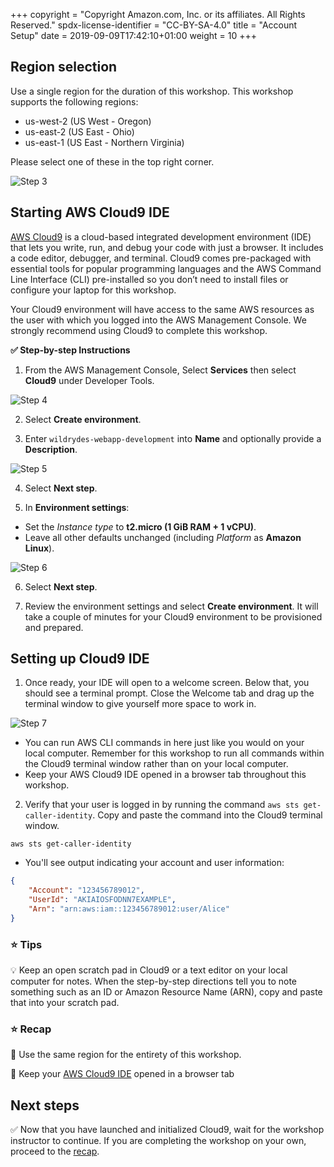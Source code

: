 +++
copyright = "Copyright Amazon.com, Inc. or its affiliates. All Rights Reserved."
spdx-license-identifier = "CC-BY-SA-4.0"
title = "Account Setup"
date = 2019-09-09T17:42:10+01:00
weight = 10
+++

## Region selection

Use a single region for the duration of this workshop. This workshop supports the following regions:

- us-west-2 (US West - Oregon)
- us-east-2 (US East - Ohio)
- us-east-1 (US East - Northern Virginia)

Please select one of these in the top right corner.

![Step 3](/images/c9-step3.png)

## Starting AWS Cloud9 IDE

[AWS Cloud9][cloud9] is a cloud-based integrated development environment (IDE) that lets you write, run, and debug your code with just a browser. It includes a code editor, debugger, and terminal. Cloud9 comes pre-packaged with essential tools for popular programming languages and the AWS Command Line Interface (CLI) pre-installed so you don’t need to install files or configure your laptop for this workshop. 

Your Cloud9 environment will have access to the same AWS resources as the user with which you logged into the AWS Management Console. We strongly recommend using Cloud9 to complete this workshop.

**:white_check_mark: Step-by-step Instructions**

1. From the AWS Management Console, Select **Services** then select **Cloud9** under Developer Tools. 

![Step 4](/images/c9-step4.png)

2. Select **Create environment**.

3. Enter `wildrydes-webapp-development` into **Name** and optionally provide a **Description**.

![Step 5](/images/c9-step5.png)

4. Select **Next step**.

5. In **Environment settings**:
- Set the *Instance type* to **t2.micro (1 GiB RAM + 1 vCPU)**.
- Leave all other defaults unchanged (including *Platform* as **Amazon Linux**).

![Step 6](/images/c9-step6.png)

6. Select **Next step**.

7. Review the environment settings and select **Create environment**. It will take a couple of minutes for your Cloud9 environment to be provisioned and prepared.

## Setting up Cloud9 IDE

1. Once ready, your IDE will open to a welcome screen. Below that, you should see a terminal prompt. Close the Welcome tab and drag up the terminal window to give yourself more space to work in. 

![Step 7](/images/c9-step7.png)

- You can run AWS CLI commands in here just like you would on your local computer. Remember for this workshop to run all commands within the Cloud9 terminal window rather than on your local computer.
- Keep your AWS Cloud9 IDE opened in a browser tab throughout this workshop.

2. Verify that your user is logged in by running the command `aws sts get-caller-identity`. Copy and paste the command into the Cloud9 terminal window. 

```console
aws sts get-caller-identity
```

- You'll see output indicating your account and user information:

```json
{
    "Account": "123456789012",
    "UserId": "AKIAIOSFODNN7EXAMPLE",
    "Arn": "arn:aws:iam::123456789012:user/Alice"
}
```
### :star: Tips

:bulb: Keep an open scratch pad in Cloud9 or a text editor on your local computer for notes. When the step-by-step directions tell you to note something such as an ID or Amazon Resource Name (ARN), copy and paste that into your scratch pad.

### :star: Recap

:key: Use the same region for the entirety of this workshop.

:key: Keep your [AWS Cloud9 IDE](#starting-aws-cloud9-ide) opened in a browser tab

## Next steps

:white_check_mark: Now that you have launched and initialized Cloud9, wait for the workshop instructor to continue. If you are completing the workshop on your own, proceed to the [recap](../recap).

[cloud9]: https://aws.amazon.com/cloud9
